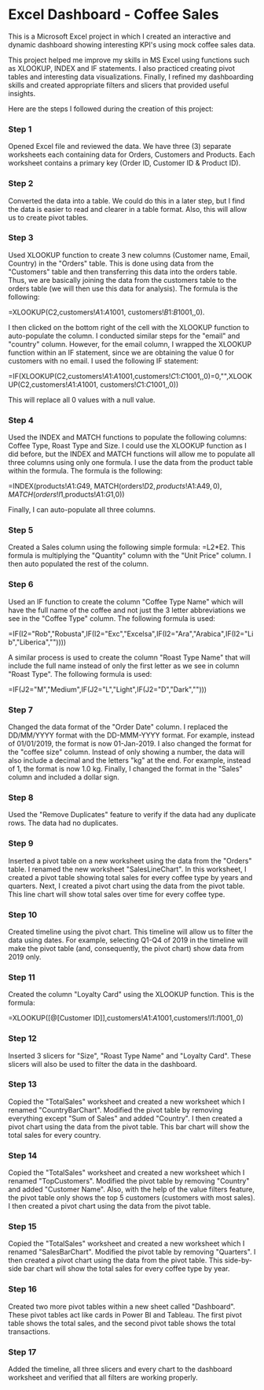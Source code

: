 # Excel Dashboard - Coffee Sales

This is a Microsoft Excel project in which I created an interactive and dynamic dashboard showing interesting KPI's using mock coffee sales data.

This project helped me improve my skills in MS Excel using functions such as XLOOKUP, INDEX and IF statements. I also practiced creating pivot tables and interesting data visualizations. Finally, I refined my dashboarding skills and created appropriate filters and slicers that provided useful insights.  

Here are the steps I followed during the creation of this project:


### Step 1
Opened Excel file and reviewed the data. We have three (3) separate worksheets each containing data for Orders, Customers and Products. Each worksheet contains a primary key (Order ID, Customer ID & Product ID).


### Step 2
Converted the data into a table. We could do this in a later step, but I find the data is easier to read and clearer in a table format. Also, this will allow us to create pivot tables. 


### Step 3
Used XLOOKUP function to create 3 new columns (Customer name, Email, Country) in the "Orders" table. This is done using data from the "Customers" table and then transferring this data into the orders table. Thus, we are basically joining the data from the customers table to the orders table (we will then use this data for analysis). The formula is the following: 
   
=XLOOKUP(C2,customers!$A$1:$A$1001, customers!$B$1:$B$1001,,0). 
   
I then clicked on the bottom right of the cell with the XLOOKUP function to auto-populate the column. I conducted similar steps for the "email" and "country" column. However, for the email column, I wrapped the XLOOKUP function within an IF statement, since we are obtaining the value 0 for customers with no email. I used the following IF statement: 
  
=IF(XLOOKUP(C2,customers!$A$1:$A$1001,customers!$C$1:$C$1001,,0)=0,"",XLOOKUP(C2,customers!$A$1:$A$1001, customers!$C$1:$C$1001,,0)) 
 
This will replace all 0 values with a null value.


### Step 4
Used the INDEX and MATCH functions to populate the following columns: Coffee Type, Roast Type and Size. I could use the XLOOKUP function as I did before, but the INDEX and MATCH functions will allow me to populate all three columns using only one formula. I use the data from the product table within the formula. The formula is the following: 
  
=INDEX(products!$A$1:$G$49, MATCH(orders!$D2,products!$A$1:$A$49,0), MATCH(orders!I$1,products!$A$1:$G$1,0))

Finally, I can auto-populate all three columns.


### Step 5
Created a Sales column using the following simple formula: =L2*E2. This formula is multiplying the "Quantity" column with the "Unit Price" column. I then auto populated the rest of the column. 


### Step 6
Used an IF function to create the column "Coffee Type Name" which will have the full name of the coffee and not just the 3 letter abbreviations we see in the "Coffee Type" column. The following formula is used: 

=IF(I2="Rob","Robusta",IF(I2="Exc","Excelsa",IF(I2="Ara","Arabica",IF(I2="Lib","Liberica",""))))

A similar process is used to create the column "Roast Type Name" that will include the full name instead of only the first letter as we see in column "Roast Type". The following formula is used: 

=IF(J2="M","Medium",IF(J2="L","Light",IF(J2="D","Dark","")))


### Step 7
Changed the data format of the "Order Date" column. I replaced the DD/MM/YYYY format with the DD-MMM-YYYY format. For example, instead of 01/01/2019, the format is now 01-Jan-2019. I also changed the format for the "coffee size" column. Instead of only showing a number, the data will also include a decimal and the letters "kg" at the end. For example, instead of 1, the format is now 1.0 kg. Finally, I changed the format in the "Sales" column and included a dollar sign.


### Step 8
Used the "Remove Duplicates" feature to verify if the data had any duplicate rows. The data had no duplicates.


### Step 9
Inserted a pivot table on a new worksheet using the data from the "Orders" table. I renamed the new worksheet "SalesLineChart". In this worksheet, I created a pivot table showing total sales for every coffee type by years and quarters. Next, I created a pivot chart using the data from the pivot table. This line chart will show total sales over time for every coffee type.


### Step 10
Created timeline using the pivot chart. This timeline will allow us to filter the data using dates. For example, selecting Q1-Q4 of 2019 in the timeline will make the pivot table (and, consequently, the pivot chart) show data from 2019 only. 


### Step 11
Created the column "Loyalty Card" using the XLOOKUP function. This is the formula: 

=XLOOKUP([@[Customer ID]],customers!$A$1:$A$1001,customers!$I$1:$I$1001,,0)


### Step 12
Inserted 3 slicers for "Size", "Roast Type Name" and "Loyalty Card". These slicers will also be used to filter the data in the dashboard. 


### Step 13
Copied the "TotalSales" worksheet and created a new worksheet which I renamed "CountryBarChart". Modified the pivot table by removing everything except "Sum of Sales" and added "Country". I then created a pivot chart using the data from the pivot table. This bar chart will show the total sales for every country. 


### Step 14
Copied the "TotalSales" worksheet and created a new worksheet which I renamed "TopCustomers". Modified the pivot table by removing "Country" and added "Customer Name". Also, with the help of the value filters feature, the pivot table only shows the top 5 customers (customers with most sales). I then created a pivot chart using the data from the pivot table.


### Step 15
Copied the "TotalSales" worksheet and created a new worksheet which I renamed "SalesBarChart". Modified the pivot table by removing "Quarters". I then created a pivot chart using the data from the pivot table. This side-by-side bar chart will show the total sales for every coffee type by year. 


### Step 16
Created two more pivot tables within a new sheet called "Dashboard". These pivot tables act like cards in Power BI and Tableau. The first pivot table shows the total sales, and the second pivot table shows the total transactions. 


### Step 17
Added the timeline, all three slicers and every chart to the dashboard worksheet and verified that all filters are working properly.
